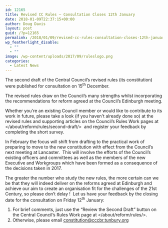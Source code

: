 ```yaml
---
id: 12165
title: Revised CC Rules – Consultation Closes 12th January
date: 2018-01-09T22:37:15+00:00
author: Doug Davis
layout: post
guid: /?p=12165
permalink: /2018/01/09/revised-cc-rules-consultation-closes-12th-january/
wp_featherlight_disable:
  - ""
  - ""
image: /wp-content/uploads/2017/09/ruleslogo.png
categories:
  - Latest News
---
```

The second draft of the Central Council’s revised rules (its constitution) were published for consultation on 15<sup>th</sup> December.

The revised rules draw on the Council’s many strengths whilst incorporating the recommendations for reform agreed at the Council’s Edinburgh meeting.

Whether you&apos;re an existing Council member or would like to contribute to its work in future, please take a look (if you haven&apos;t already done so) at the revised rules and supporting articles on the Council’s Rules Work pages at </about/reform/rules/second-draft/>  and register your feedback by completing the short survey.

In February the focus will shift from drafting to the practical work of preparing to move to the new constitution with effect from the Council’s next meeting at Lancaster.  This will involve the efforts of the Council’s existing officers and committees as well as the members of the new Executive and Workgroups which have been formed as a consequence of the decisions taken in 2017.

The greater the number who study the new rules, the more certain can we be that they will indeed deliver on the reforms agreed at Edinburgh and achieve our aim to create an organisation fit for the challenges of the 21st Century, so please don’t delay !  Let us have your feedback by the closing date for the consultation on Friday 12<sup>th</sup> January:

  1. For brief comments, just use the “Review the Second Draft” button on the Central Council’s Rules Work page at </about/reform/rules/>.
  2. Otherwise, please email <constitution@cccbr.tunbury.org>
